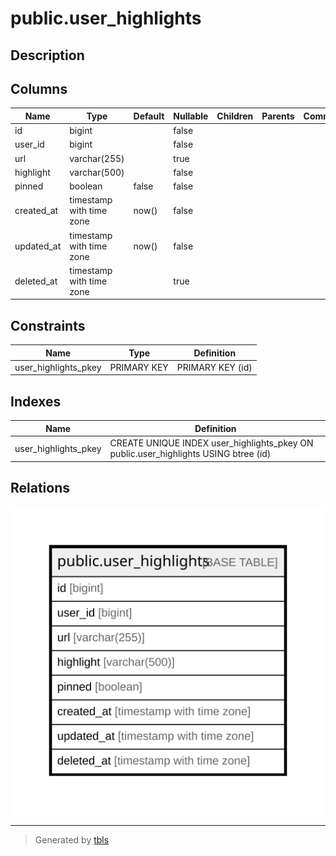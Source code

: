 # public.user_highlights

## Description

## Columns

| Name       | Type                     | Default | Nullable | Children | Parents | Comment |
| ---------- | ------------------------ | ------- | -------- | -------- | ------- | ------- |
| id         | bigint                   |         | false    |          |         |         |
| user_id    | bigint                   |         | false    |          |         |         |
| url        | varchar(255)             |         | true     |          |         |         |
| highlight  | varchar(500)             |         | false    |          |         |         |
| pinned     | boolean                  | false   | false    |          |         |         |
| created_at | timestamp with time zone | now()   | false    |          |         |         |
| updated_at | timestamp with time zone | now()   | false    |          |         |         |
| deleted_at | timestamp with time zone |         | true     |          |         |         |

## Constraints

| Name                 | Type        | Definition       |
| -------------------- | ----------- | ---------------- |
| user_highlights_pkey | PRIMARY KEY | PRIMARY KEY (id) |

## Indexes

| Name                 | Definition                                                                          |
| -------------------- | ----------------------------------------------------------------------------------- |
| user_highlights_pkey | CREATE UNIQUE INDEX user_highlights_pkey ON public.user_highlights USING btree (id) |

## Relations

![er](public.user_highlights.svg)

---

> Generated by [tbls](https://github.com/k1LoW/tbls)
